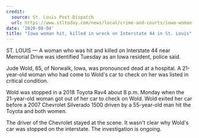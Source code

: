 ```yaml
---
credit:
  source: St. Louis Post-Dispatch
  url: https://www.stltoday.com/news/local/crime-and-courts/iowa-woman-hit-killed-in-wreck-on-interstate-44-in-st-louis/article_1645eb56-d5b2-5530-ba9c-6e670a77ca6a.html
date: '2020-08-04'
title: "Iowa woman hit, killed in wreck on Interstate 44 in St. Louis"
---
```

ST. LOUIS — A woman who was hit and killed on Interstate 44 near Memorial Drive was identified Tuesday as an Iowa resident, police said.

Jude Wold, 65, of Norwalk, Iowa, was pronounced dead at a hospital. A 21-year-old woman who had come to Wold's car to check on her was listed in critical condition.

Wold was stopped in a 2018 Toyota Rav4 about 8 p.m. Monday when the 21-year-old woman got out of her car to check on Wold. Wold exited her car before a 2007 Chevrolet Silverado 1500 driven by a 55-year-old man hit the Toyota and both women.

The driver of the Chevrolet stayed at the scene. It wasn't clear why Wold's car was stopped on the interstate. The investigation is ongoing.

